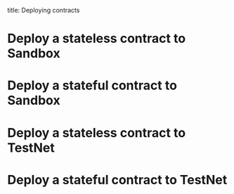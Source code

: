 title: Deploying contracts

# Deploy a stateless contract to Sandbox

# Deploy a stateful contract to Sandbox

# Deploy a stateless contract to TestNet

# Deploy a stateful contract to TestNet
